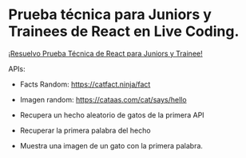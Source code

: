# Prueba técnica para Juniors y Trainees de React en Live Coding.

[¡Resuelvo Prueba Técnica de React para Juniors y Trainee!](https://youtu.be/XYpadB4VadY)

APIs:

- Facts Random: https://catfact.ninja/fact
- Imagen random: https://cataas.com/cat/says/hello

- Recupera un hecho aleatorio de gatos de la primera API
- Recuperar la primera palabra del hecho
- Muestra una imagen de un gato con la primera palabra.